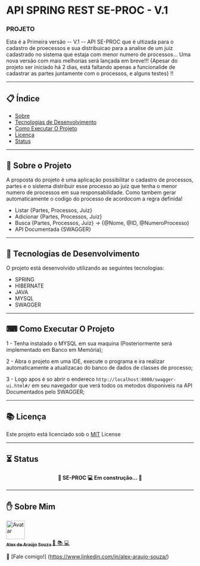 # API SPRING REST SE-PROC - V.1

### PROJETO

Esta é a Primeira versão -- V.1 -- API SE-PROC que é ultizada para o cadastro de proecessos e sua distribuicao para a analise de um juiz cadastrado no sistema
que estaja com menor numero de processos... Uma nova versão com mais melhorias será lançada em breve!!! {Apesar do projeto ser iniciado há 2 dias, está faltando 
apenas a funcionalide de  cadastrar as partes juntamente com o processos, e alguns testes} !!

---

## 📋 Índice

- [Sobre](#-Sobre-o-Projeto)
- [Tecnologias de Desenvolvimento](#-Tecnologias-de-Desenvolvimento)
- [Como Executar O Projeto](#-Como-Executar-O-Projeto)
- [Licença](#-Licença)
- [Status](#-Status)

---

## 📖 Sobre o Projeto

A proposta do projeto é uma aplicação possibilitar o cadastro de processos, partes e o sistema distribuir esse processo ao juiz que tenha o menor numero de processos
 em sua responsabilidade. Como tambem gerar automaticamente o codigo do processo de acordocom a regra definida!
 
 - Listar {Partes, Processos, Juiz}
 - Adicionar {Partes, Processos, Juiz}
 - Busca {Partes, Processos, Juiz} -> {@Nome, @ID, @NumeroProcesso}
 - API Documentada {SWAGGER}

--- 

## 🚀 Tecnologias de Desenvolvimento

O projeto está desenvolvido utilizando as seguintes tecnologias:

- SPRING
- HIBERNATE
- JAVA
- MYSQL 
- SWAGGER 


---


## ⌨ Como Executar O Projeto





1 - Tenha instalado o MYSQL em sua maquina (Posteriormente será implementado em Banco em Memória);

2 - Abra o projeto em uma IDE, execute o programa e ira realizar automaticamente a atualizacao do banco de dados de classes de processo;

3 - Logo apos é so abrir o endereco  `http://localhost:8080/swagger-ui.html#/` em seu navegador que verá todos os metodos disponiveis na API Documentados pelo SWAGGER;



---


## 📚 Licença
<p align="justify">
Este projeto está licenciado sob o <a href="https://github.com/aleexaraujo23/nextlevelweek2">MIT<a/> License
</p>
  
---


## :hourglass_flowing_sand: Status

<h4 align="center"> 
	🚧  SE-PROC 💻   Em construção...  🚧
</h4>

---


## ✋ Sobre Mim

<a href="https://github.com/aleexaraujo23/">
  <img src="https://avatars3.githubusercontent.com/u/12380561?s=460&u=f58815e96f327f16ddfa0ae752eb602c52448936&v=4" width= "50px;" height= "50px;" alt="Avatar"/>
  <br />
 <sub>
  <b>
    Alex de Araújo Souza
  </b>
</sub>
</a> 
<a href="<a href="https:https://github.com/aleexaraujo23/" title="proffy">🚀 📚 💻 </a>
<br />

👋 [Fale comigo!] (https://www.linkedin.com/in/alex-araujo-souza/) 
